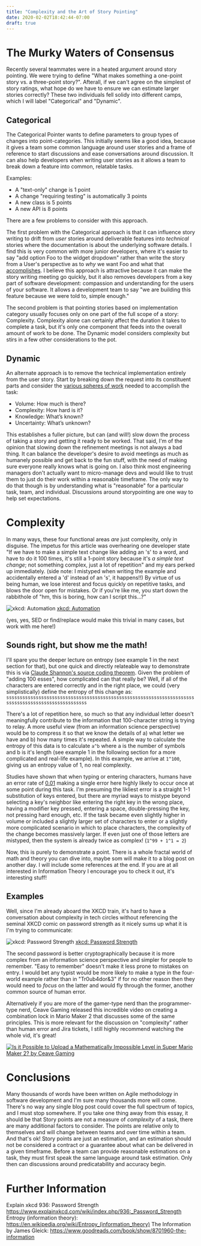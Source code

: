 ```yaml
---
title: "Complexity and the Art of Story Pointing"
date: 2020-02-02T18:42:44-07:00
draft: true
---
```


# The Murky Waters of Consensus

Recently several teammates were in a heated argument around story pointing. We were trying to define "What makes
something a one-point story vs. a three-point story?". Afterall, if we can't agree on the simplest of story ratings,
what hope do we have to ensure we can estimate larger stories correctly? These two individuals fell solidy into
different camps, which I will label "Categorical" and "Dynamic".

## Categorical

The Categorical Pointer wants to define parameters to group types of changes into point-categories. This initially seems
like a good idea, because it gives a team some common language around user stories and a frame of reference to start
discussions and ease conversations around discussion. It can also help developers when writing user stories as it allows
a team to break down a feature into common, relatable tasks.  

Examples:
- A "text-only" change is 1 point
- A change "requiring testing" is automatically 3 points
- A new class is 5 points
- A new API is 8 points

There are a few problems to consider with this approach.   

The first problem with the Categorical approach is that it can influence story writing to drift from _user_ stories
around deliverable features into _technical_ stories where the documentation is about the underlying software details. I
find this is very common with more junior developers, where it's easier to say "add option Foo to the widget dropdown"
rather than write the story from a User's perspective as to _why_ we want Foo and what that [accomplishes][1].
I believe this approach is attractive because it can make the story writing meeting go quickly, but it also removes
developers from a key part of software development: compassion and understanding for the users of your software.
It allows a development team to say "we are building this feature because we were told to, simple enough."  

The second problem is that pointing stories based on implementation category usually focuses only on one part of the
full scope of a story: Complexity. Complexity alone can certainly affect the duration it takes to complete a task,
but it's only one component that feeds into the overall amount of work to be done. The Dynamic model considers
complexity but stirs in a few other considerations to the pot.

## Dynamic

An alternate approach is to remove the technical implementation entirely from the user story. Start by breaking down the
request into its constituent parts and consider the [various spheres of work][2] needed to accomplish the task:
- Volume: How much is there? 
- Complexity: How hard is it? 
- Knowledge: What’s known?
- Uncertainty: What’s unknown?

This establishes a fuller picture, but can (and will!) slow down the process of taking a story and getting it ready to
be worked. That said, I'm of the opinion that slowing down the refinement meetings is not always a bad thing. It can
balance the developer's desire to avoid meetings as much as humanely possible and get back to the fun stuff,
with the need of making sure everyone really knows what is going on. I also think most engineering managers don't
actually want to micro-manage devs and would like to trust them to just do their work within a reasonable timeframe. The
only way to do that though is by understanding what is "reasonable" for a particular task, team, and individual.
Discussions around storypointing are one way to help set expectations.

# Complexity

In many ways, these four functional areas _are_ just complexity, only in disguise. The impetus for this article was 
overhearing one developer state "If we have to make a simple text change like adding an 's' to a word, and have to do it
100 times, it's still a 1-point story because it's _a simple text change_; not something complex, just a lot of
repetition" and my ears perked up immediately. (side note: I mistyped when writing the example and accidentally entered
a 'd' instead of an 's', it happens!!) By virtue of us being human, we lose interest and focus quickly on repetitive
tasks, and blows the door open for mistakes. Or if you're like me, you start down the rabbithole of "hm, this is boring,
how can I script this...?"

![xkcd: Automation](https://imgs.xkcd.com/comics/automation.png)
[xkcd: Automation][3]

(yes, yes, SED or find/replace would make this trivial in many cases, but work with me here!)


## Sounds right, but show me the math!
I'll spare you the deeper lecture on entropy (see example 1 in the next section for that), but one quick and directly
relateable way to demonstrate this is via [Claude Shannon's source coding theorem][4]. Given the problem of "adding 100
esses", how complicated can that really be? 
Well, if all of the characters are entered correctly and in the right place, we could (very simplistically) define the
entropy of this change as:
`ssssssssssssssssssssssssssssssssssssssssssssssssssssssssssssssssssssssssssssssssssssssssssssssssssss`

There's a lot of repetition here, so much so that any individual letter doesn't meaningfully contribute to the
information that 100-character string is trying to relay. A more useful view (from an information science perspective)
would be to compress it so that we know the details of a) what letter we have and b) how many times it's repeated. A
simple way to calculate the entropy of this data is to calculate `a^b` where a is the number of symbols and b is it's
length (see example 1 in the following section for a more complicated and real-life example). 
In this example, we arrive at `1^100`, giving us an entropy value of 1, no real complexity. 

Studies have shown that when typing or entering characters, humans have an error rate of [0.01][5] making a single error
here highly likely to occur once at some point during this task. I'm presuming the likliest error is a straight 1-1
substitution of keys entered, but there are myriad ways to mistype beyond selecting a key's neighbor like entering the
right key in the wrong place, having a modifier key pressed, entering a space, double-pressing the key, not pressing
hard enough, etc. If the task became even slightly higher in volume or included a slightly larger set of characters to
enter or a slightly more complicated scenario in which to place characters, the complexity of the change becomes
massively larger. If even just one of those letters are mistyped, then the system is already twice as complex! (`1^99 +
1^1 = 2`)

Now, this is purely to demonstrate a point. There is a whole fractal world of math and theory you can dive into,
maybe som will make it to a blog post on another day. I will include some references at the end. If you are at all
interested in Information Theory I encourage you to check it out, it's interesting stuff!

## Examples
Well, since I'm already aboard the XKCD train, it's hard to have a conversation about complexity in tech circles
without referencing the seminal XKCD comic on password strength as it nicely sums up what it is I'm trying to
communicate:

![xkcd: Password Strength](https://imgs.xkcd.com/comics/password_strength.png)
[xkcd: Password Strength][6]


The second password is better cryptographically because it is more complex from an information science perspective and
simpler for people to remember. "Easy to remember" doesn't make it less prone to mistakes on entry. I would bet any
typist would be more likely to make a type in the four-world example rather than in "Tr0ub4dor&3" if for no other reason
then they would need to _focus_ on the latter and would fly through the former, another common source of human error.


Alternatively if you are more of the gamer-type nerd than the programmer-type nerd, Ceave Gaming released this
incredible video on creating a combination lock in Mario Maker 2 that discusses some of the same principles. This
is more relevant for the discussion on "complexity" rather than human error and Jira tickets, I still highly
recommend watching the whole vid, it's great!

[![Is it Possible to Upload a Mathematically Impossible Level in Super Mario Maker 2? by Ceave Gaming](http://img.youtube.com/vi/aSlstPpIW-E/0.jpg)](https://www.youtube.com/watch?v=aSlstPpIW-E "Is it Possible to Upload a Mathematically Impossible Level in Super Mario Maker 2?")


# Conclusions
Many thousands of words have been written on Agile methodology in software development and I'm sure many thousands more
will come.  There's no way any single blog post could cover the full spectrum of topics, and I must stop somewhere. If
you take one thing away from this essay, it should be that Story points are not a measure of _complexity_ of a task,
there are many additional factors to consider. The points are relative only to themselves and will change between teams
and over time within a team. And that's ok! Story points are just an estimation, and an estimation should not be
considered a contract or a guarantee about what can be delivered in a given timeframe. Before a team can
provide reasonable estimations on a task, they must first speak the same language around task estimation. Only then can
discussions around predicatability and accuracy begin.


# Further Information
Explain xkcd 936: Password Strength https://www.explainxkcd.com/wiki/index.php/936:_Password_Strength
Entropy (information theory): https://en.wikipedia.org/wiki/Entropy_(information_theory)
The Information by James Gleick: https://www.goodreads.com/book/show/8701960-the-information

[1]: https://www.mountaingoatsoftware.com/agile/user-stories "User Stories"
[2]: https://www.scaledagileframework.com/story/ "Story - Scaled Agile Framework"
[3]: https://xkcd.com/1319/
[4]: https://en.wikipedia.org/wiki/Shannon%27s_source_coding_theorem
[5]: https://www.lifetime-reliability.com/cms/tutorials/reliability-engineering/human_error_rate_table_insights/
[6]: https://xkcd.com/936/
